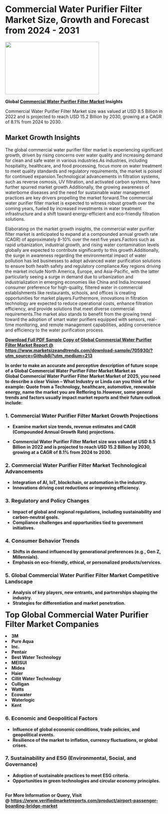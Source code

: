 <H1>Commercial Water Purifier Filter Market Size, Growth and Forecast from 2024 - 2031</H1><img class="aligncenter size-medium wp-image-584254" src="https://thirdeyenews.in/wp-content/uploads/2024/09/Global-Market-Research-300x168.jpeg" alt="" width="300" height="168" /><p><strong>Global&nbsp;<a href="https://www.marketsizeandtrends.com/download-sample/705930/?utm_source=Github8j?utm_medium=213">Commercial Water Purifier Filter Market</a> Insights</strong></p><p>Commercial Water Purifier Filter Market size was valued at USD 8.5 Billion in 2022 and is projected to reach USD 15.2 Billion by 2030, growing at a CAGR of 8.1% from 2024 to 2030.</p><p><h2>Market Growth Insights</h2> <p>The global commercial water purifier filter market is experiencing significant growth, driven by rising concerns over water quality and increasing demand for clean and safe water in various industries.As industries, including hospitality, healthcare, and food processing, focus more on water treatment to meet quality standards and regulatory requirements, the market is poised for continued expansion.Technological advancements in filtration systems, such as reverse osmosis, UV filtration, and activated carbon systems, have further spurred market growth.Additionally, the growing awareness of waterborne diseases and the need for sustainable water management practices are key drivers propelling the market forward.The commercial water purifier filter market is expected to witness robust growth over the coming years, fueled by increased investments in water treatment infrastructure and a shift toward energy-efficient and eco-friendly filtration solutions.</p> <p><strong><a href="download-link" target="_blank"></a></strong></p> <p>Elaborating on the market growth insights, the commercial water purifier filter market is anticipated to expand at a compounded annual growth rate (CAGR) of approximately 8-10% over the next five years.Factors such as rapid urbanization, industrial growth, and rising water contamination levels globally are expected to contribute significantly to this growth.Additionally, the surge in awareness regarding the environmental impact of water pollution has led businesses to adopt advanced water purification solutions to ensure both health safety and regulatory compliance.Key regions driving the market include North America, Europe, and Asia-Pacific, with the latter particularly seeing a surge in demand due to urbanization and industrialization in emerging economies like China and India.Increased consumer preference for high-quality, filtered water in commercial establishments like restaurants, schools, and offices is creating opportunities for market players.Furthermore, innovations in filtration technology are expected to reduce operational costs, enhance filtration efficiency, and provide solutions that meet diverse commercial requirements.The market also stands to benefit from the growing trend toward the adoption of smart water purifiers equipped with sensors, real-time monitoring, and remote management capabilities, adding convenience and efficiency to the water purification process.</p> <p><strong><a href="get-more-link" target="_blank"></p><p><span class=""><strong>Download Full PDF Sample Copy of Global Commercial Water Purifier Filter Market Report</strong> @ <a href="https://www.marketsizeandtrends.com/download-sample/705930/?utm_source=Github8j?utm_medium=213" target="_blank">https://www.marketsizeandtrends.com/download-sample/705930/?utm_source=Github8j?utm_medium=213</a></span></p><p>In order to make an accurate and perceptive description of future scope of a Global&nbsp;Commercial Water Purifier Filter Market Market as Global&nbsp;Commercial Water Purifier Filter Market Market of 2025, you need to describe a clear Vision &ndash; What Industry or Linda can you think of for example: Quote from a Technology, healthcare, automotive, renewable energy, name the market you are Reffering to.However, some general trends and factors usually impact market reports and their future outlook include:</p><h3>1.&nbsp;<strong>Commercial Water Purifier Filter Market Growth Projections</strong></h3><ul><li>Examine market size trends, revenue estimates and CAGR (Compounded Annual Growth Rate) projections.</li><li><p>Commercial Water Purifier Filter Market size was valued at USD 8.5 Billion in 2022 and is projected to reach USD 15.2 Billion by 2030, growing at a CAGR of 8.1% from 2024 to 2030.</p></li></ul><h3>2.&nbsp;<strong>Commercial Water Purifier Filter Market Technological Advancements</strong></h3><ul><li>Integration of AI, IoT, blockchain, or automation in the industry.</li><li>Innovations driving cost reductions or improving efficiency.</li></ul><h3>3.&nbsp;<strong>Regulatory and Policy Changes</strong></h3><ul><li>Impact of global and regional regulations, including sustainability and carbon-neutral goals.</li><li>Compliance challenges and opportunities tied to government initiatives.</li></ul><h3>4.&nbsp;<strong>Consumer Behavior Trends</strong></h3><ul><li>Shifts in demand influenced by generational preferences (e.g., Gen Z, Millennials).</li><li>Emphasis on eco-friendly, ethical, or personalized products/services.</li></ul><h3>5.&nbsp;<strong>Global Commercial Water Purifier Filter Market Competitive Landscape</strong></h3><ul><li>Analysis of key players, new entrants, and partnerships shaping the industry.</li><li>Strategies for differentiation and market penetration.</li></ul><p data-pm-slice="1 1 []"><span style="color: inherit; font-family: inherit; font-size: 25px;">Top Global Commercial Water Purifier Filter Market Companies</span></p><div class="" data-test-id=""><p><li>3M</li><li> Pure Aqua</li><li> Inc.</li><li> Pentair</li><li> Best Water Technology</li><li> MEISUI</li><li> Midea</li><li> Haier</li><li> Cillit Water Technology</li><li> Culligan</li><li> Watts</li><li> Ecowater</li><li> Waterlogic</li><li> Kent</li></p></div><h3>6.&nbsp;<strong>Economic and Geopolitical Factors</strong></h3><ul><li>Influence of global economic conditions, trade policies, and geopolitical events.</li><li>Resilience of the market to inflation, currency fluctuations, or global crises.</li></ul><h3>7.&nbsp;<strong>Sustainability and ESG (Environmental, Social, and Governance)</strong></h3><ul><li>Adoption of sustainable practices to meet ESG criteria.</li><li>Opportunities in green technologies and circular economy principles.</li></ul><h2><strong style="font-size: 14px;">For More Information or Query, Visit @&nbsp;</strong><a style="background-color: #ffffff; font-size: 14px;" href="https://www.marketsizeandtrends.com/report/commercial-water-purifier-filter-market/" target="_blank">https://www.verifiedmarketreports.com/product/airport-passenger-boarding-bridge-market</a></h2>